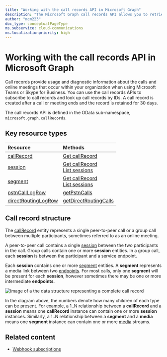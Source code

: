 ```yaml
---
title: "Working with the call records API in Microsoft Graph"
description: "The Microsoft Graph call records API allows you to retrieve usage and diagnostics data for calls and online meetings within your organization."
author: "mcm223"
doc_type: conceptualPageType
ms.subservice: cloud-communications
ms.localizationpriority: high
---
```


# Working with the call records API in Microsoft Graph

Call records provide usage and diagnostic information about the calls and online meetings that occur within your organization when using Microsoft Teams or Skype for Business. You can use the call records APIs to subscribe to call records and look up call records by IDs. A call record is created after a call or meeting ends and the record is retained for 30 days.

The call records API is defined in the OData sub-namespace, `microsoft.graph.callRecords`.

## Key resource types

| Resource | Methods |
| :-- | :-- |
| [callRecord](callrecords-callrecord.md) | [Get callRecord](../api/callrecords-callrecord-get.md) |
| [session](callrecords-session.md) | [Get callRecord](../api/callrecords-callrecord-get.md)<br />[List sessions](../api/callrecords-callrecord-list-sessions.md) |
| [segment](callrecords-segment.md) | [Get callRecord](../api/callrecords-callrecord-get.md)<br />[List sessions](../api/callrecords-callrecord-list-sessions.md) |
| [pstnCallLogRow](callrecords-pstncalllogrow.md)|[getPstnCalls](../api/callrecords-callrecord-getpstncalls.md) |
| [directRoutingLogRow](callrecords-directroutinglogrow.md) | [getDirectRoutingCalls](../api/callrecords-callrecord-getdirectroutingcalls.md)|

## Call record structure

The [callRecord](callrecords-callrecord.md) entity represents a single peer-to-peer call or a group call between multiple participants, sometimes referred to as an online meeting.

A peer-to-peer call contains a single [session](callrecords-session.md) between the two participants in the call. Group calls contain one or more **session** entities. In a group call, each **session** is between the participant and a service endpoint.

Each **session** contains one or more [segment](callrecords-segment.md) entities. A **segment** represents a media link between two [endpoints](callrecords-endpoint.md). For most calls, only one **segment** will be present for each **session**, however sometimes there may be one or more intermediate **endpoints**.

![Image of a the data structure representing a complete call record](/graph/images/callrecords-structure.png)

In the diagram above, the numbers denote how many children of each type can be present. For example, a 1..N relationship between a **callRecord** and a **session** means one **callRecord** instance can contain one or more **session** instances. Similarly, a 1..N relationship between a **segment** and a **media** means one **segment** instance can contain one or more [media](callrecords-media.md) streams.

## Related content

- [Webhook subscriptions](/graph/api/resources/webhooks?view=graph-rest-1.0&preserve-view=true)

